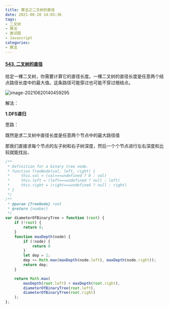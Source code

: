 ```yaml
---
title: 算法之二叉树的直径
date: 2021-06-20 14:03:36
tags:
- 二叉树
- 算法
- 面试题
- Javascript
categories:
- 算法
---
```


#### [543. 二叉树的直径](https://leetcode-cn.com/problems/diameter-of-binary-tree/)

给定一棵二叉树，你需要计算它的直径长度。一棵二叉树的直径长度是任意两个结点路径长度中的最大值。这条路径可能穿过也可能不穿过根结点。

![image-20210620140459295](D:\Blogs\NollieLeo.github.io\source\_posts\算法之二叉树的直径\image-20210620140459295.png)



解法：

**1.DFS递归**

思路：

既然是求二叉树中直径长度是任意两个节点中的最大路径值

那我们直接求每个节点的左子树和右子树深度，然后一个个节点进行左右深度和比较就能找出、

```js
/**
 * Definition for a binary tree node.
 * function TreeNode(val, left, right) {
 *     this.val = (val===undefined ? 0 : val)
 *     this.left = (left===undefined ? null : left)
 *     this.right = (right===undefined ? null : right)
 * }
 */
/**
 * @param {TreeNode} root
 * @return {number}
 */
var diameterOfBinaryTree = function (root) {
    if (!root) {
        return 0;
    }
    function maxDepth(node) {
        if (!node) {
            return 0
        }
        let dep = 1;
        dep += Math.max(maxDepth(node.left), maxDepth(node.right));
        return dep;
    }

    return Math.max(
        maxDepth(root.left) + maxDepth(root.right),
        diameterOfBinaryTree(root.left),
        diameterOfBinaryTree(root.right)
    );
};
```



